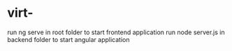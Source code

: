 # virt-
run ng serve in root folder to start frontend application
run node server.js in backend folder to start angular application
